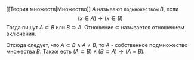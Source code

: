[[Теория множеств|Множество]] $A$ называют `подмножеством` $B$, если
$$
(x \in A) \to (x \in B)
$$
Тогда пишут $A \subset B$ или $B \supset A$. Отношение $\subset$ называется отношением включения.

Отсюда следует, что $A \subset B \land A \neq B$, то $A$ - собственное подмножество множества $B$. Также есть $(A \subset B) \land (B \subset A) \to (A = B)$.